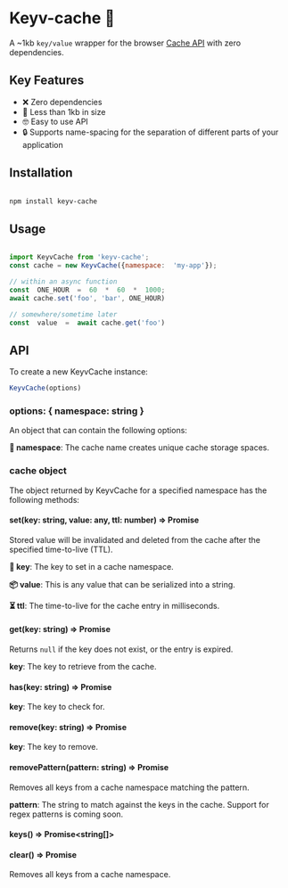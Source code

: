 
# Keyv-cache 🚀

 A ~1kb `key/value` wrapper for the browser [Cache API](https://developer.mozilla.org/en-US/docs/Web/API/Cache) with zero dependencies.

## Key Features

- ❌ Zero dependencies
- 📏 Less than 1kb in size
- 🤓 Easy to use API
- 🔒 Supports name-spacing for the separation of different parts of your application

## Installation

```bash

npm install keyv-cache

```

## Usage

```js

import KeyvCache from 'keyv-cache';
const cache = new KeyvCache({namespace:  'my-app'});

// within an async function
const  ONE_HOUR  =  60  *  60  *  1000;
await cache.set('foo', 'bar', ONE_HOUR)

// somewhere/sometime later
const  value  =  await cache.get('foo')
```

## API

To create a new KeyvCache instance:

```js
KeyvCache(options)
```

### options: { namespace: string }

An object that can contain the following options:

**🔑 namespace**: The cache name creates unique cache storage spaces.

### cache object

The object returned by KeyvCache for a specified namespace has the following methods:

#### set(key: string, value: any, ttl: number) => Promise<void>

Stored value will be invalidated and deleted from the cache after the specified time-to-live (TTL).

**🔑 key**: The key to set in a cache namespace.

**📦 value**: This is any value that can be serialized into a string.

**⏳ ttl**: The time-to-live for the cache entry in milliseconds.

#### get(key: string) => Promise<any>

Returns `null` if the key does not exist, or the entry is expired.

**key**: The key to retrieve from the cache.

#### has(key: string) => Promise<boolean>

**key**: The key to check for.

#### remove(key: string) => Promise<void>

**key**: The key to remove.

#### removePattern(pattern: string) => Promise<void>

Removes all keys from a cache namespace matching the pattern.

**pattern**: The string to match against the keys in the cache. Support for regex patterns is coming soon.

#### keys() => Promise<string[]>

#### clear() => Promise<void>

Removes all keys from a cache namespace.
